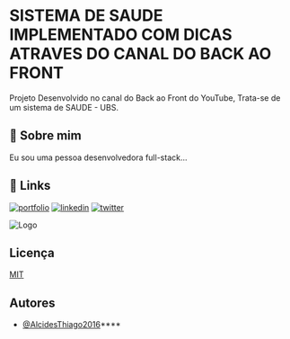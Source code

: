 
# SISTEMA DE SAUDE IMPLEMENTADO COM DICAS ATRAVES DO CANAL DO BACK AO FRONT

Projeto Desenvolvido no canal do Back ao Front do YouTube, Trata-se de um sistema de SAUDE - UBS.

## 🚀 Sobre mim
Eu sou uma pessoa desenvolvedora full-stack...


## 🔗 Links
[![portfolio](https://img.shields.io/badge/my_portfolio-000?style=for-the-badge&logo=ko-fi&logoColor=white)](https://katherineoelsner.com/)
[![linkedin](https://img.shields.io/badge/linkedin-0A66C2?style=for-the-badge&logo=linkedin&logoColor=white)](https://www.linkedin.com/)
[![twitter](https://img.shields.io/badge/twitter-1DA1F2?style=for-the-badge&logo=twitter&logoColor=white)](https://twitter.com/)


![Logo](https://upload.wikimedia.org/wikipedia/pt/thumb/3/30/Java_programming_language_logo.svg/468px-Java_programming_language_logo.svg.png?20190828223431)


## Licença

[MIT](https://choosealicense.com/licenses/mit/)


## Autores

- [@AlcidesThiago2016](https://www.github.com/AlcidesThiago2016)****